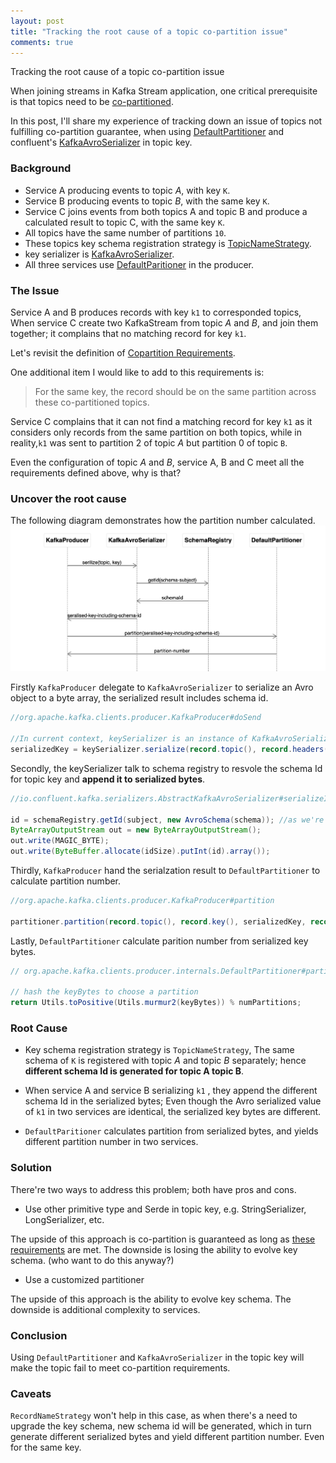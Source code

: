 ```yaml
---
layout: post
title: "Tracking the root cause of a topic co-partition issue"
comments: true
---
```

Tracking the root cause of a topic co-partition issue

When joining streams in Kafka Stream application, one critical prerequisite is that topics need to be [co-partitioned](https://docs.ksqldb.io/en/latest/developer-guide/joins/partition-data/#co-partitioning-requirements).

In this post, I'll share my experience of tracking down an issue of topics not fulfilling co-partition guarantee, when using  [DefaultPartitioner](https://github.com/apache/kafka/blob/trunk/clients/src/main/java/org/apache/kafka/clients/producer/internals/DefaultPartitioner.java) and confluent's [KafkaAvroSerializer](https://github.com/confluentinc/schema-registry/blob/master/avro-serializer/src/main/java/io/confluent/kafka/serializers/KafkaAvroSerializer.java) in topic key.

### Background
- Service A producing events to topic *A*, with key `K`.
-  Service B producing events to topic *B*, with the same key `K`.
- Service C joins events from both topics A and topic B and produce a calculated result to topic C, with the same key `K`.
- All topics have the same number of partitions `10`.
- These topics key schema registration strategy is [TopicNameStrategy](https://docs.confluent.io/current/schema-registry/serdes-develop/index.html#overview).
- key serializer is [KafkaAvroSerializer](https://github.com/confluentinc/schema-registry/blob/master/avro-serializer/src/main/java/io/confluent/kafka/serializers/KafkaAvroSerializer.java).
- All three services use [DefaultParitioner](https://github.com/apache/kafka/blob/trunk/clients/src/main/java/org/apache/kafka/clients/producer/internals/DefaultPartitioner.java) in the producer.

### The Issue
Service A and B produces records with key `k1` to corresponded topics, When service C create two KafkaStream from topic *A* and *B*, and join them together; it complains that no matching record for key `k1`.

Let's revisit the definition of [Copartition Requirements](https://docs.ksqldb.io/en/latest/developer-guide/joins/partition-data/#co-partitioning-requirements).

One additional item I would like to add to this requirements is:

> For the same key, the record should be on the same partition across these co-partitioned topics.

Service C complains that it can not find a matching record for key `k1` as it considers only records from the same partition on both topics, while in reality,`k1` was sent to partition 2 of topic *A* but partition 0 of topic `B`.

Even the configuration of topic *A* and *B*, service A, B and C meet all the requirements defined above, 
why is that?

### Uncover the root cause
The following diagram demonstrates how the partition number calculated.
![partition process](/images/producer-partiton.png)

Firstly `KafkaProducer` delegate to `KafkaAvroSerializer` to serialize an Avro object to a byte array,
the serialized result includes schema id.

```java
//org.apache.kafka.clients.producer.KafkaProducer#doSend

//In current context, keySerializer is an instance of KafkaAvroSerializer
serializedKey = keySerializer.serialize(record.topic(), record.headers(), record.key());
```

Secondly, the keySerializer talk to schema registry to resvole the schema Id for topic key and __append it to serialized bytes__. 
```java
//io.confluent.kafka.serializers.AbstractKafkaAvroSerializer#serializeImpl

id = schemaRegistry.getId(subject, new AvroSchema(schema)); //as we're using TopicNameStrategy, the subject is "A-key" or "B-key"
ByteArrayOutputStream out = new ByteArrayOutputStream();
out.write(MAGIC_BYTE);
out.write(ByteBuffer.allocate(idSize).putInt(id).array());
```
Thirdly, `KafkaProducer` hand the serialzation result to `DefaultPartitioner` to calculate partition number.
```java
//org.apache.kafka.clients.producer.KafkaProducer#partition

partitioner.partition(record.topic(), record.key(), serializedKey, record.value(), serializedValue, cluster;
``` 
Lastly, `DefaultPartitioner` calculate parition number from serialized key bytes.
```java
// org.apache.kafka.clients.producer.internals.DefaultPartitioner#partition

// hash the keyBytes to choose a partition
return Utils.toPositive(Utils.murmur2(keyBytes)) % numPartitions;
```


### Root Cause
- Key schema registration strategy is `TopicNameStrategy`, The same schema of `K` is registered with topic *A* and topic *B* separately; hence __different schema Id is generated for topic A topic B__.

- When service A and service B serializing `k1` , they append the different schema Id in the serialized bytes;
  Even though the Avro serialized value of `k1` in two services are identical, the serialized key bytes are different.

- `DefaultParitioner` calculates partition from serialized bytes, and yields different partition number in two services.

### Solution
There're two ways to address this problem; both have pros and cons.

- Use other primitive type and Serde in topic key, e.g. StringSerializer, LongSerializer, etc.

The upside of this approach is co-partition is guaranteed as long as [these requirements](https://docs.ksqldb.io/en/latest/developer-guide/joins/partition-data/#co-partitioning-requirements) are met.
The downside is losing the ability to evolve key schema. (who want to do this anyway?)

- Use a customized partitioner

The upside of this approach is the ability to evolve key schema.
The downside is additional complexity to services.

### Conclusion
Using `DefaultPartitioner` and `KafkaAvroSerializer` in the topic key will make the topic fail to meet co-partition requirements.

### Caveats
`RecordNameStrategy` won't help in this case, as when there's a need to upgrade the key schema, new schema id will be generated, which in turn generate different serialized bytes and yield different partition number.
Even for the same key.
